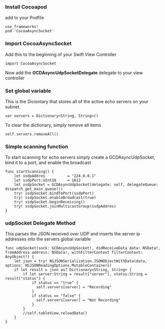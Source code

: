 ### Install Cocoapod
add to your Podfile
```
use_frameworks!
pod 'CocoaAsyncSocket'
```
### Import CocoaAsyncSocket
Add this to the beginning of your Swift View Controller
```
import CocoaAsyncSocket
```
Now add the **GCDAsyncUdpSocketDelegate** delegate to your view controller
### Set global variable
This is the Diciontary that stores all of the active echo servers on your subnet.
```
var servers = Dictionary<String, String>()
```
To clear the dictionary, simply remove all items
```
self.servers.removeAll()
```
### Simple scanning function
To start scanning for echo servers simply create a GCDAsyncUdpSocket, bind it to a port, and enable the broadcast
```
func startScanning() {
    let ssdpAddres          = "224.0.0.1"
    let ssdpPort:UInt16     = 1612
    let ssdpSocket = GCDAsyncUdpSocket(delegate: self, delegateQueue: dispatch_get_main_queue())
    try! ssdpSocket.bindToPort(ssdpPort)
    try! ssdpSocket.enableBroadcast(true)
    try! ssdpSocket.beginReceiving()
    try! ssdpSocket.joinMulticastGroup(ssdpAddres)
}
```

### udpSocket Delegate Method
This parses the JSON received over UDP and inserts the server ip addresses into the servers global variable
```
func udpSocket(sock: GCDAsyncUdpSocket!, didReceiveData data: NSData!, fromAddress address: NSData!, withFilterContext filterContext: AnyObject!) {
    let json = try! NSJSONSerialization.JSONObjectWithData(data, options: NSJSONReadingOptions.MutableContainers)
    if let result = json as? Dictionary<String, String> {
        if let server:String = result["server"], status:String = result["status"] {
            if status == "true" {
              self.servers[server] = "Recording"
            }
            if status == "false" {
              self.servers[server] = "Not Recording"
            }
        }
        //self.tableView.reloadData()
    }
}
```
